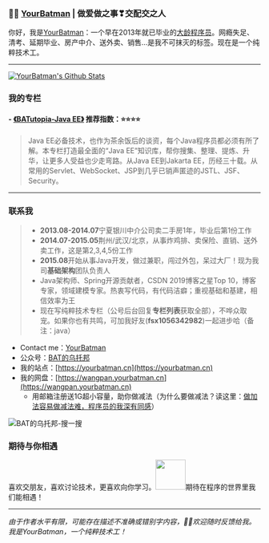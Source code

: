 ###  :man_technologist:  [YourBatman](https://yourbatman.cn) | 做爱做之事❣交配交之人
你好，我是[YourBatman](https://yourbatman.cn/about)：一个早在2013年就已毕业的[大龄程序员](https://mp.weixin.qq.com/s/PGIFtpI7aZaxY7es0F6C6Q)。网瘾失足、清考、延期毕业、房产中介、送外卖、销售...是我不可抹灭的标签。现在是一个纯粹技术工。

---

[![YourBatman's Github Stats](https://github-readme-stats.vercel.app/api?username=yourbatman&show_icons=true&title_color=fff&icon_color=79ff97&text_color=9f9f9f&bg_color=151515)](https://github.com/yourbatman)
  
### 我的专栏

#### - [《BATutopia-Java EE》](https://github.com/yourbatman/BATutopia-java-ee) 推荐指数：⭐⭐⭐⭐
> Java EE必备技术，也作为茶余饭后的谈资，每个Java程序员都必须有所了解。本专栏打造最全面的“Java EE”知识库，帮你搜集、整理、提炼、升华，让更多人受益也少走弯路。从Java EE到Jakarta EE，历经三十载。从常用的Servlet、WebSocket、JSP到几乎已销声匿迹的JSTL、JSF、Security。

---

### 联系我
> - **2013.08-2014.07**宁夏银川中介公司卖二手房1年，毕业后第1份工作
> - **2014.07-2015.05**荆州/武汉/北京，从事炸鸡排、卖保险、直销、送外卖工作，这是第2,3,4,5份工作
> - **2015.08**开始从事Java开发，做过兼职，闯过外包，呆过大厂！现为我司**基础架构**团队负责人
> - Java架构师、Spring开源贡献者，CSDN 2019博客之星Top 10，博客专家，领域建模专家。热衷写代码，有代码洁癖；重视基础和基建，相信效率为王
> - 现在写纯粹技术专栏（公号后台回复**专栏列表**获取全部），不哗众取宠。如果你也有共鸣，可加我好友(**fsx1056342982**)一起进步哈（备注：java）

- Contact me：[YourBatman](https://yourbatman.cn)
- 公众号：[BAT的乌托邦](https://yourbatman.cn/image/BAT-utopia-12cm.png)
- 我的站点：[https://yourbatman.cn](https://yourbatman.cn)
- 我的网盘：[https://wangpan.yourbatman.cn](https://wangpan.yourbatman.cn)
  - 用邮箱注册送1G超小容量，助你做减法（为什么要做减法？读这里：[做加法容易做减法难，程序员的我深有同感](https://yourbatman.cn/x2y/89616c6e.html)）

![BAT的乌托邦-搜一搜](https://img-blog.csdnimg.cn/20200511100304554.png)

### 期待与你相遇
喜欢交朋友，喜欢讨论技术，更喜欢向你学习。<img src="https://media.giphy.com/media/LnQjpWaON8nhr21vNW/giphy.gif" width="60">期待在程序的世界里我们能相遇！

---
*由于作者水平有限，可能存在描述不准确或错别字内容，👏🏻欢迎随时反馈给我。我是YourBatman，一个纯粹技术工！*
